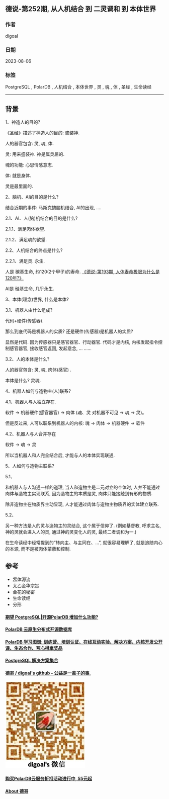 ## 德说-第252期, 从人机结合 到 二灵调和 到 本体世界        
                                                                    
### 作者                                              
digoal                                              
                                              
### 日期                                              
2023-08-06                                         
                                              
### 标签                                              
PostgreSQL , PolarDB , 人机结合 , 本体世界 , 灵 , 魂 , 体 , 圣经 , 生命读经                  
                                              
----                                              
                                              
## 背景   
  
1、神造人的目的?   
  
《圣经》描述了神造人的目的: 盛装神.   
  
人的器官包含: 灵, 魂, 体.   
  
灵: 用来盛装神. 神是属灵届的.   
  
魂的功能: 心思情感意志.   
  
体: 就是身体.   
  
灵是最里面的.   
  
2、脑机、AI的目的是什么?  
  
结合近期的事件: 马斯克搞脑机结合, AI的出现, ....   
  
2\.1、AI、人(脑)机结合的目的是什么?   
  
2\.1\.1、满足肉体欲望.   
  
2\.1\.2、满足魂的欲望.   
  
2\.2、人机结合的终点是什么?  
  
2\.2\.1、满足灵. 永生.    
  
人是 碳基生命, 约120(2个甲子)的寿命. [《德说-第193期, 人体寿命极限为什么是120年?》](../202301/20230127_01.md)    
  
AI是 硅基生命, 几乎永生.   
  
3、本体(理念)世界, 什么是本体?   
  
3\.1、机器人由什么组成?   
  
代码+硬件(传感器).  
  
那么到底代码是机器人的实质? 还是硬件(传感器)是机器人的实质?   
  
显然是代码. 因为传感器只是感官器官、行动器官. 代码才是内核, 内核发起指令控制感官器官, 接收感官返回, 发起意念, ... ......   
  
3\.2、人的本体是什么?   
  
人的器官包含: 灵, 魂, 肉体(感官) .   
  
本体是什么? 灵魂.   
  
  
4、机器人如何与造物主(人)联系?   
  
4\.1、机器人与人独立存在.  
  
软件 -> 机器硬件(感官器官) -> 肉体  (魂、灵 对机器不可见 -> 魂 -> 灵)。  
  
但是反过来, 人可以联系到机器人的内核:  魂 -> 肉体 -> 机器硬件 -> 软件    
  
4\.2、机器人与人合并存在  
  
软件 -> 魂 -> 灵  
  
所以当机器人和人完全结合后, 才能与人的本体实现联通.    
  
5、人如何与造物主联系?   
  
5\.1、  
  
和机器人与人沟通一样的道理, 当人和造物主是二元对立的个体时, 人并不能通过肉体与造物主实现联系, 因为造物主的本质是灵, 肉体只能接触到有形的物质.     
  
除非造物主在物质界主动显现, 人才能通过肉体与造物主物质界的实体建立联系.    
  
5\.2、  
  
另一种方法是人的灵与造物主的灵结合, 这个属于信仰了. (例如基督教, 呼求主名, 神的灵就会进入人的灵, 通过神的灵变化人的灵, 最终二者调和为一.)   
  
在生命读经中经常提到的“转向主、与主同在、...”, 就很容易理解了, 就是追随内心的本源, 而不是被肉体蒙蔽和控制.    
  
  
  
## 参考  
- 炁体源流  
- 太乙金华宗旨  
- 金花的秘密  
- 生命读经  
- 分形  
  
  
  
#### [期望 PostgreSQL|开源PolarDB 增加什么功能?](https://github.com/digoal/blog/issues/76 "269ac3d1c492e938c0191101c7238216")
  
  
#### [PolarDB 云原生分布式开源数据库](https://github.com/ApsaraDB "57258f76c37864c6e6d23383d05714ea")
  
  
#### [PolarDB 学习图谱: 训练营、培训认证、在线互动实验、解决方案、内核开发公开课、生态合作、写心得拿奖品](https://www.aliyun.com/database/openpolardb/activity "8642f60e04ed0c814bf9cb9677976bd4")
  
  
#### [PostgreSQL 解决方案集合](../201706/20170601_02.md "40cff096e9ed7122c512b35d8561d9c8")
  
  
#### [德哥 / digoal's github - 公益是一辈子的事.](https://github.com/digoal/blog/blob/master/README.md "22709685feb7cab07d30f30387f0a9ae")
  
  
![digoal's wechat](../pic/digoal_weixin.jpg "f7ad92eeba24523fd47a6e1a0e691b59")
  
  
#### [购买PolarDB云服务折扣活动进行中, 55元起](https://www.aliyun.com/activity/new/polardb-yunparter?userCode=bsb3t4al "e0495c413bedacabb75ff1e880be465a")
  
  
#### [About 德哥](https://github.com/digoal/blog/blob/master/me/readme.md "a37735981e7704886ffd590565582dd0")
  
